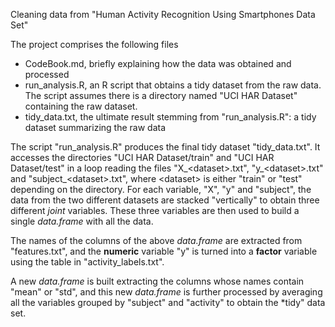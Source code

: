 Cleaning data from "Human Activity Recognition Using Smartphones Data Set"

The project comprises the following files

* CodeBook.md, briefly explaining how the data was obtained and processed
* run_analysis.R, an R script that obtains a tidy dataset from the raw data. The script assumes there is a directory named "UCI HAR Dataset" containing the raw dataset.
* tidy_data.txt, the ultimate result stemming from "run_analysis.R": a tidy dataset summarizing the raw data

The script "run_analysis.R" produces the final tidy dataset "tidy_data.txt". It accesses the directories "UCI HAR Dataset/train" and "UCI HAR Dataset/test" in a loop reading the files "X_&lt;dataset&gt;.txt", "y_&lt;dataset&gt;.txt" and "subject_&lt;dataset&gt;.txt", where &lt;dataset&gt; is either "train" or "test" depending on the directory. For each variable, "X", "y" and "subject", the data from the two different datasets are stacked "vertically" to obtain three different *joint* variables. These three variables are then used to build a single *data.frame* with all the data.

The names of the columns of the above *data.frame* are extracted from "features.txt", and the **numeric** variable "y" is turned into a **factor** variable using the table in "activity_labels.txt".

A new *data.frame* is built extracting the columns whose names contain "mean" or "std", and this new *data.frame* is further processed by averaging all the variables grouped by "subject" and "activity" to obtain the *tidy" data set.